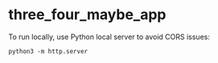 # three_four_maybe_app

To run locally, use Python local server to avoid CORS issues:

`python3 -m http.server`